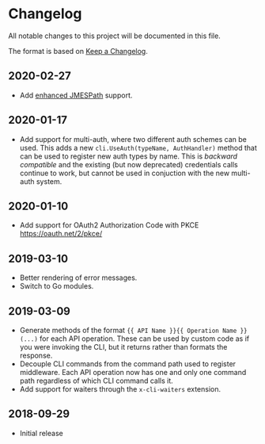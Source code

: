 # Changelog
All notable changes to this project will be documented in this file.

The format is based on [Keep a Changelog](http://keepachangelog.com/en/1.0.0/).

## 2020-02-27
- Add [enhanced JMESPath](https://github.com/pmamico/go-jmespath-plus) support.

## 2020-01-17
- Add support for multi-auth, where two different auth schemes can be used. This
  adds a new `cli.UseAuth(typeName, AuthHandler)` method that can be used to
  register new auth types by name. This is *backward compatible* and the
  existing (but now deprecated) credentials calls continue to work, but cannot
  be used in conjuction with the new multi-auth system.

## 2020-01-10
- Add support for OAuth2 Authorization Code with PKCE https://oauth.net/2/pkce/

## 2019-03-10
- Better rendering of error messages.
- Switch to Go modules.

## 2019-03-09
- Generate methods of the format `{{ API Name }}{{ Operation Name }}(...)` for each API operation. These can be used by custom code as if you were invoking the CLI, but it returns rather than formats the response.
- Decouple CLI commands from the command path used to register middleware. Each API operation now has one and only one command path regardless of which CLI command calls it.
- Add support for waiters through the `x-cli-waiters` extension.

## 2018-09-29
- Initial release
